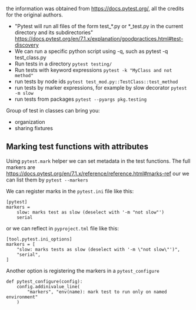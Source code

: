 the information was obtained from https://docs.pytest.org/, all the credits for the original
authors. 

+ "Pytest will run all files of the form test_*.py or *_test.py in the current directory and its subdirectories" https://docs.pytest.org/en/7.1.x/explanation/goodpractices.html#test-discovery
+ We can run a specific python script using -q, such as pytest -q test_class.py
+ Run tests in a directory `pytest testing/`
+ Run tests with keyword expressions `pytest -k "MyClass and not method"`
+ run tests by node ids `pytest test_mod.py::TestClass::test_method`
+ run tests by marker expressions, for example by slow decorator `pytest -m slow`
+ run tests from packages `pytest --pyargs pkg.testing`

Group of test in classes can bring you:
+ organization
+ sharing fixtures

## Marking test functions with attributes

Using `pytest.mark` helper we can set metadata in the test functions. The full markers are
https://docs.pytest.org/en/7.1.x/reference/reference.html#marks-ref our we can list them by `pytest --markers`

We can register marks in the `pytest.ini` file like this:

```
[pytest]
markers = 
	slow: marks test as slow (deselect with '-m "not slow"')
	serial
```
or we can reflect in `pyproject.tml` file like this:
```
[tool.pytest.ini_options]
markers = [
    "slow: marks tests as slow (deselect with '-m \"not slow\"')",
    "serial",
]
```
Another option is registering the markers in a `pytest_configure`
```
def pytest_configure(config):
    config.addinivalue_line(
        "markers", "env(name): mark test to run only on named environment"
    )
```